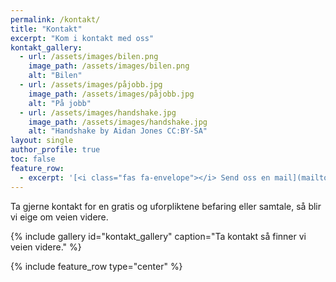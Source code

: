 ```yaml
---
permalink: /kontakt/
title: "Kontakt"
excerpt: "Kom i kontakt med oss"
kontakt_gallery:
  - url: /assets/images/bilen.png
    image_path: /assets/images/bilen.png
    alt: "Bilen"
  - url: /assets/images/påjobb.jpg
    image_path: /assets/images/påjobb.jpg
    alt: "På jobb"
  - url: /assets/images/handshake.jpg
    image_path: /assets/images/handshake.jpg
    alt: "Handshake by Aidan Jones CC:BY-SA"
layout: single
author_profile: true
toc: false
feature_row:
  - excerpt: '[<i class="fas fa-envelope"></i> Send oss en mail](mailto:eliassen@lyse.net){: .btn .btn--success} [<i class="fas fa-phone-square"></i> Ring oss](tel://+4798690467){: .btn .btn--success}'
---
```


Ta gjerne kontakt for en gratis og uforpliktene befaring eller samtale, så blir vi eige om veien videre.

{% include gallery id="kontakt_gallery" caption="Ta kontakt så finner vi veien videre." %}

{% include feature_row type="center" %}